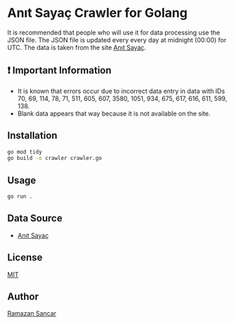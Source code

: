 # Anıt Sayaç Crawler for Golang

It is recommended that people who will use it for data processing use the JSON file. The JSON file is updated every every day at midnight (00:00) for UTC. The data is taken from the site [Anıt Sayaç](https://anitsayac.com/).

## ❗ Important Information

- It is known that errors occur due to incorrect data entry in data with IDs 70, 69, 114, 78, 71, 511, 605, 607, 3580, 1051, 934, 675, 617, 616, 611, 599, 138.
- Blank data appears that way because it is not available on the site.

## Installation

```bash
go mod tidy
go build -o crawler crawler.go
```

## Usage

```bash
go run .
```

## Data Source

- [Anıt Sayaç](https://anitsayac.com/)

## License

[MIT](LISENCE)

## Author

[Ramazan Sancar](https://www.github.com/ramazansancar)
